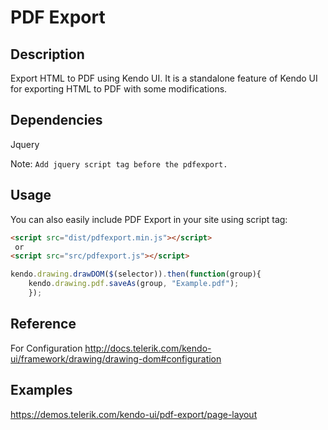 # PDF Export

## Description
Export HTML to PDF using Kendo UI.
It is a standalone feature of Kendo UI for exporting HTML to PDF with some modifications.

## Dependencies
Jquery

Note: `Add jquery script tag before the pdfexport.`

## Usage
You can also easily include PDF Export in your site using script tag:

``` HTML
<script src="dist/pdfexport.min.js"></script>
 or
<script src="src/pdfexport.js"></script>
```

``` Javascript
kendo.drawing.drawDOM($(selector)).then(function(group){
    kendo.drawing.pdf.saveAs(group, "Example.pdf");
    });

```
## Reference
For Configuration http://docs.telerik.com/kendo-ui/framework/drawing/drawing-dom#configuration

## Examples
https://demos.telerik.com/kendo-ui/pdf-export/page-layout
